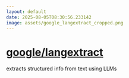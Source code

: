 ```yaml
---
layout: default
date: 2025-08-05T08:30:56.233142
image: assets/google_langextract_cropped.png
---
```


# [google/langextract](https://github.com/google/langextract)

extracts structured info from text using LLMs
